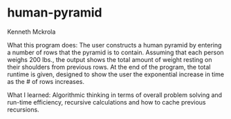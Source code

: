 # human-pyramid
Kenneth Mckrola

What this program does: The user constructs a human pyramid by entering a number of rows that the pyramid is to contain. Assuming that each person weighs 200 lbs., the output shows the total amount of weight resting on their shoulders from previous rows. At the end of the program, the total runtime is given, designed to show the user the exponential increase in time as the # of rows increases.

What I learned: Algorithmic thinking in terms of overall problem solving and run-time efficiency, recursive calculations and how to cache previous recursions.
